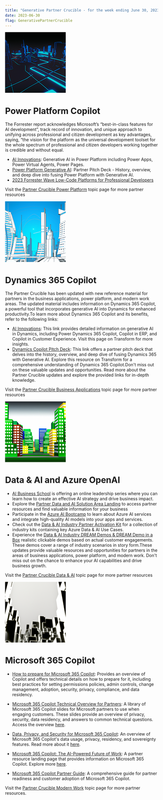 ```yaml
---
title: "Generative Partner Crucible - for the week ending June 30, 2023"
date: 2023-06-30
flag: GenerativePartnerCrucible
---
```


![ PowerPlatformSolutionArea.md ]( /assets/images/2023-06-30-PowerPlatformSolutionArea.md-image.png )

# Power Platform Copilot

The Forrester report acknowledges Microsoft’s “best-in-class features for AI development”, track record of innovation, and unique approach to unifying across professional and citizen development as key advantages, saying, “the vision for the platform as the universal development toolset for the whole spectrum of professional and citizen developers working together is credible and without equal.

- [AI Innovations](https://dynamicspartners.transform.microsoft.com/cloud-conversations?tab=tab-custom3): Generative AI in Power Platform including Power Apps, Power Virtual Agents, Power Pages. 
-  [Power Platform Generative AI](https://dynamicspartners.transform.microsoft.com/download/protected?assetname=protectedassets%252FPower%2520Platform%2520generative%2520pitch%2520deck.pptx&download=1&protected=1&src=https%3A%252F%252Fdynamicspartners.transform.microsoft.com%252Fcloud-conversations): Partner Pitch Deck - History, overview, and deep dive into fusing Power Platform with Generative AI. 
- [2023 Forrester Wave Low-Code Platforms for Professional Developers](https://dynamicspartners.transform.microsoft.com/download/protected?assetname=protectedassets%252FPower%2520Platform%2520generative%2520pitch%2520deck.pptx&download=1&protected=1&src=https%3A%252F%252Fdynamicspartners.transform.microsoft.com%252Fcloud-conversations) 

Visit the [Partner Crucible Power Platform](https://lagimik.github.io/PartnerCrucible/PowerPlatformSolutionArea) topic page for more partner resources

![ BusinessApplicationsSolutionArea.md ]( /assets/images/2023-06-30-BusinessApplicationsSolutionArea.md-image.png )

# Dynamics 365 Copilot

The Partner Crucible has been updated with new reference material for partners in the business applications, power platform, and modern work areas. The updated material includes information on Dynamics 365 Copilot, a powerful tool that incorporates generative AI into Dynamics for enhanced productivity.To learn more about Dynamics 365 Copilot and its benefits, refer to the following links:
- [AI Innovations](https://dynamicspartners.transform.microsoft.com/cloud-conversations?tab=tab-custom3): This link provides detailed information on generative AI in Dynamics, including Power Dynamics 365 Copilot, Copilot in ERP, and Copilot in Customer Experience. Visit this page on Transform for more insights.
- [Dynamics Copilot Pitch Deck](https://dynamicspartners.transform.microsoft.com/download/protected?assetname=protectedassets%252FDynamics%2520365%2520Copilot%2520pitch%2520deck.pptx&download=1&protected=1&src=https%3A%252F%252Fdynamicspartners.transform.microsoft.com%252Fcloud-conversations): This link offers a partner pitch deck that delves into the history, overview, and deep dive of fusing Dynamics 365 with Generative AI. Explore this resource on Transform for a comprehensive understanding of Dynamics 365 Copilot.Don't miss out on these valuable updates and opportunities. Read more about the Partner Crucible updates and explore the provided links for in-depth knowledge.

Visit the [Partner Crucible Business Applications](https://lagimik.github.io/PartnerCrucible/BusinessApplicationsSolutionArea) topic page for more partner resources

![ DataAISolutionArea-AzureOpenAI.md ]( /assets/images/2023-06-30-DataAISolutionArea-AzureOpenAI.md-image.png )

# Data & AI and Azure OpenAI

- [AI Business School](https://www.microsoft.com/en-us/ai/ai-business-school) is offering an online leadership series where you can learn how to create an effective AI strategy and drive business impact.
- Explore the [Partner Data and AI Solution Area Landing](https://partner.microsoft.com/en-us/explore/solution-areas#tab-2) to access partner resources and find valuable information for your business
- Participate in the [Azure AI Bootcamp](https://vshow.on24.com/vshow/Azure_Depth/registration/22504) to learn about Azure AI services and integrate high-quality AI models into your apps and services.
- Check out the [Data & AI Industry Partner Activation Kit](https://partner.microsoft.com/en-us/asset/collection/data-and-ai-industry-partner-activation-kit#/) for a collection of industry kits containing key Azure Data & AI Use Cases.
- Experience the [Data & AI Industry DREAM Demos & DREAM Demo in a Box](https://partner.microsoft.com/en-us/asset/collection/industry-dream-demos-and-dream-demo-in-a-box#/) realistic clickable demos based on actual customer engagements. These demos cover a range of industry scenarios in story form.These updates provide valuable resources and opportunities for partners in the areas of business applications, power platform, and modern work. Don't miss out on the chance to enhance your AI capabilities and drive business growth.

Visit the [Partner Crucible Data & AI](https://lagimik.github.io/PartnerCrucible/DataAISolutionArea) topic page for more partner resources

![ ModernWorkSolutionArea.md ]( /assets/images/2023-06-30-ModernWorkSolutionArea.md-image.png )

# Microsoft 365 Copilot
- [How to prepare for Microsoft 365 Copilot](https://techcommunity.microsoft.com/t5/microsoft-365-copilot/how-to-prepare-for-microsoft-365-copilot/ba-p/3851566): Provides an overview of Copilot and offers technical details on how to prepare for it, including best practices for setting permissions policies, admin controls, change management, adoption, security, privacy, compliance, and data residency. 

- [Microsoft 365 Copilot Technical Overview for Partners](https://transform.microsoft.com/modernwork/download?assetname=assets%252FMicrosoft%2520365%2520Copilot%2520Technical%2520Deck.pptx&download=1): A library of Microsoft 365 Copilot slides for Microsoft partners to use when engaging customers. These slides provide an overview of privacy, security, data residency, and answers to common technical questions. Access the overview [here](https://transform.microsoft.com/modernwork/download?assetname=assets%252FMicrosoft%2520365%2520Copilot%2520Technical%2520Deck.pptx&download=1).
- [Data, Privacy, and Security for Microsoft 365 Copilot](https://learn.microsoft.com/en-ca/DeployOffice/privacy/microsoft-365-copilot): An overview of Microsoft 365 Copilot's data usage, privacy, residency, and sovereignty features. Read more about it [here](https://learn.microsoft.com/en-ca/DeployOffice/privacy/microsoft-365-copilot).
- [Microsoft 365 Copilot: The AI-Powered Future of Work](https://aka.ms/M365CopilotPartner): A partner resource landing page that provides information on Microsoft 365 Copilot. Explore more [here](https://aka.ms/M365CopilotPartner).
- [Microsoft 365 Copilot Partner Guide](https://cloudpartners.transform.microsoft.com/download?assetname=assets%252FMicrosoft365-Copilot-Partner-Guide.pptx&download=1): A comprehensive guide for partner readiness and customer adoption of Microsoft 365 Copilot. 

Visit the [Partner Crucible Modern Work](https://lagimik.github.io/PartnerCrucible/ModernWorkSolutionArea) topic page for more partner resources.



